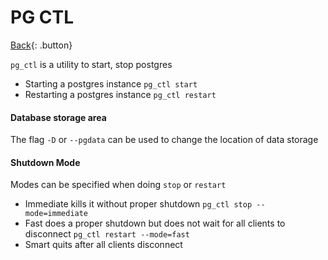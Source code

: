 # PG CTL

[Back](../index.md){: .button}

`pg_ctl` is a utility to start, stop postgres

- Starting a postgres instance `pg_ctl start`
- Restarting a postgres instance `pg_ctl restart`

#### Database storage area

The flag `-D` or `--pgdata` can be used to change the location of data storage

#### Shutdown Mode

Modes can be specified when doing `stop` or `restart`


- Immediate kills it without proper shutdown  `pg_ctl stop --mode=immediate`
- Fast does a proper shutdown but does not wait for all clients to disconnect `pg_ctl restart --mode=fast`
- Smart quits after all clients disconnect

